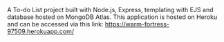 A To-do List project built with Node.js, Express, templating with EJS and database hosted on MongoDB Atlas.
This application is hosted on Heroku and can be accessed via this link: https://warm-fortress-97509.herokuapp.com/
